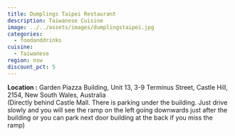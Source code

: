 ```yaml
---
title: Dumplings Taipei Restaurant
description: Taiwanese Cuisine
image: ../../assets/images/dumplingstaipei.jpg
categories:
  - foodanddrinks
cuisine:
  - Taiwanese
region: nsw
discount_pct: 5
---
```


**Location :** Garden Piazza Building, Unit 13, 3-9 Terminus Street, Castle Hill, 2154, New South Wales, Australia\
(Directly behind Castle Mall. There is parking under the building. Just drive slowly and you will see the ramp on the left going downwards just after the building or you can park next door building at the back if you miss the ramp)
